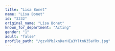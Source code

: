 ```yaml
---
title: "Lisa Bonet"
name: "Lisa Bonet"
id: "3232"
original_name: "Lisa Bonet"
known_for_department: "Acting"
gender: "1"
adult: "false"
profile_path: "/gzvRPbJxnDarHEa3YltnN35aYRx.jpg"
---
```


